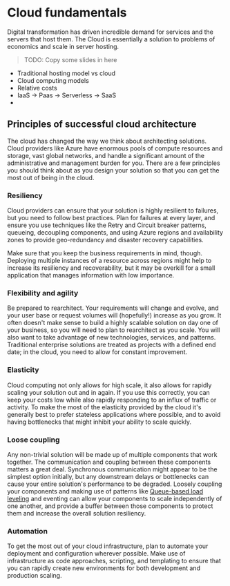 # Cloud fundamentals

Digital transformation has driven incredible demand for services and the servers that host them. The Cloud is essentially a solution to problems of economics and scale in server hosting.

> TODO: Copy some slides in here

* Traditional hosting model vs cloud
* Cloud computing models
* Relative costs
* IaaS -> Paas -> Serverless -> SaaS
* 

## Principles of successful cloud architecture

The cloud has changed the way we think about architecting solutions. Cloud providers like Azure have enormous pools of compute resources and storage, vast global networks, and handle a significant amount of the administrative and management burden for you. There are a few principles you should think about as you design your solution so that you can get the most out of being in the cloud.

### Resiliency
Cloud providers can ensure that your solution is highly resilient to failures, but you need to follow best practices. Plan for failures at every layer, and ensure you use techniques like the Retry and Circuit breaker patterns, queueing, decoupling components, and using Azure regions and availability zones to provide geo-redundancy and disaster recovery capabilities.

Make sure that you keep the business requirements in mind, though. Deploying multiple instances of a resource across regions might help to increase its resiliency and recoverability, but it may be overkill for a small application that manages information with low importance.

### Flexibility and agility
Be prepared to rearchitect. Your requirements will change and evolve, and your user base or request volumes will (hopefully!) increase as you grow. It often doesn't make sense to build a highly scalable solution on day one of your business, so you will need to plan to rearchitect as you scale. You will also want to take advantage of new technologies, services, and patterns. Traditional enterprise solutions are treated as projects with a defined end date; in the cloud, you need to allow for constant improvement.

### Elasticity
Cloud computing not only allows for high scale, it also allows for rapidly scaling your solution out and in again. If you use this correctly, you can keep your costs low while also rapidly responding to an influx of traffic or activity. To make the most of the elasticity provided by the cloud it's generally best to prefer stateless applications where possible, and to avoid having bottlenecks that might inhibit your ability to scale quickly.

### Loose coupling
Any non-trivial solution will be made up of multiple components that work together. The communication and coupling between these components matters a great deal. Synchronous communication might appear to be the simplest option initially, but any downstream delays or bottlenecks can cause your entire solution's performance to be degraded. Loosely coupling your components and making use of patterns like [Queue-based load leveling](https://docs.microsoft.com/en-us/azure/architecture/patterns/queue-based-load-leveling) and eventing can allow your components to scale independently of one another, and provide a buffer between those components to protect them and increase the overall solution resiliency.

### Automation
To get the most out of your cloud infrastructure, plan to automate your deployment and configuration wherever possible. Make use of infrastructure as code approaches, scripting, and templating to ensure that you can rapidly create new environments for both development and production scaling.
